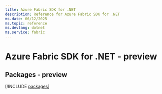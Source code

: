 ```yaml
---
title: Azure Fabric SDK for .NET
description: Reference for Azure Fabric SDK for .NET
ms.date: 06/12/2025
ms.topic: reference
ms.devlang: dotnet
ms.service: fabric
---
```

# Azure Fabric SDK for .NET - preview
## Packages - preview
[!INCLUDE [packages](fabric-index.md)]